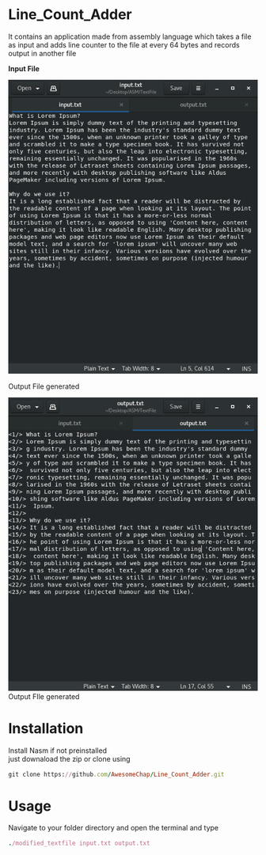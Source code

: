 # Line_Count_Adder
It contains an application made from assembly language which takes a file as input and adds line counter to the file at every 64 bytes and records output in another file   
   
<b>Input File</b>    

![alt text](input.png "Input File")   

Output File generated   

![alt text](output.png "Output File Generated")
Output FIle generated

# Installation
Install Nasm if not preinstalled   
just downaload the zip or clone using
```ruby
git clone https://github.com/AwesomeChap/Line_Count_Adder.git
```
# Usage
Navigate to your folder directory and open the terminal and type
```ruby
./modified_textfile input.txt output.txt
```

